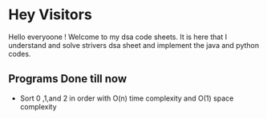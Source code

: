 # Hey Visitors
Hello everyoone ! Welcome to my dsa code sheets.
It is here that I understand and solve strivers dsa sheet and implement the java and python codes.

## Programs Done till now
- Sort 0 ,1,and 2 in order with O(n) time complexity and O(1) space complexity
